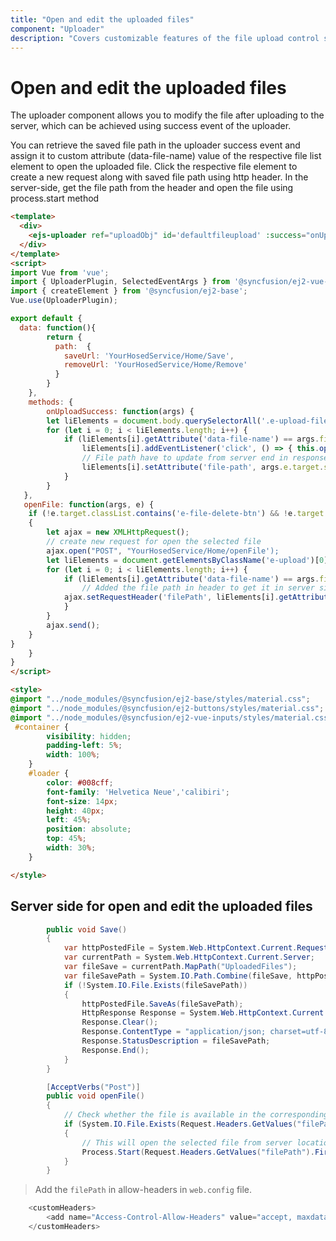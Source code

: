 ```yaml
---
title: "Open and edit the uploaded files"
component: "Uploader"
description: "Covers customizable features of the file upload control such as a preview image, invisible upload, progress bar, sort the file list and more."
---
```


# Open and edit the uploaded files

The uploader component allows you to modify the file after uploading to the server, which can be achieved using success event of the uploader.

You can retrieve the saved file path in the uploader success event and assign it to custom attribute (data-file-name) value of the respective file list element to open the uploaded file. Click the respective file element to create a new request along with saved file path using http header. In the server-side, get the file path from the header and open the file using process.start method

```html
<template>
  <div>
    <ejs-uploader ref="uploadObj" id='defaultfileupload' :success="onUploadSuccess" name="UploadFiles" :asyncSettings= "path"></ejs-uploader>
  </div>
</template>
<script>
import Vue from 'vue';
import { UploaderPlugin, SelectedEventArgs } from '@syncfusion/ej2-vue-inputs';
import { createElement } from '@syncfusion/ej2-base';
Vue.use(UploaderPlugin);

export default {
  data: function(){
        return {
          path:  {
            saveUrl: 'YourHosedService/Home/Save',
            removeUrl: 'YourHosedService/Home/Remove'
          }
        }
    },
    methods: {
        onUploadSuccess: function(args) {
        let liElements = document.body.querySelectorAll('.e-upload-file-list');
        for (let i = 0; i < liElements.length; i++) {
            if (liElements[i].getAttribute('data-file-name') == args.file.name) {
                liElements[i].addEventListener('click', () => { this.openFile(args, event); });
                // File path have to update from server end in response status description.
                liElements[i].setAttribute('file-path', args.e.target.statusText);
            }
        }
   },
   openFile: function(args, e) {
    if (!e.target.classList.contains('e-file-delete-btn') && !e.target.classList.contains('e-file-remove-btn'))
    {
        let ajax = new XMLHttpRequest();
        // create new request for open the selected file
        ajax.open("POST", "YourHosedService/Home/openFile');
        let liElements = document.getElementsByClassName('e-upload')[0].querySelectorAll('.e-upload-file-list');
        for (let i = 0; i < liElements.length; i++) {
            if (liElements[i].getAttribute('data-file-name') == args.file.name) {
                // Added the file path in header to get it in server side.
            ajax.setRequestHeader('filePath', liElements[i].getAttribute('file-path').toString());
            }
        }
        ajax.send();
    }
}
    }
}
</script>

<style>
@import "../node_modules/@syncfusion/ej2-base/styles/material.css";
@import "../node_modules/@syncfusion/ej2-buttons/styles/material.css";
@import "../node_modules/@syncfusion/ej2-vue-inputs/styles/material.css";
 #container {
        visibility: hidden;
        padding-left: 5%;
        width: 100%;
    }
    #loader {
        color: #008cff;
        font-family: 'Helvetica Neue','calibiri';
        font-size: 14px;
        height: 40px;
        left: 45%;
        position: absolute;
        top: 45%;
        width: 30%;
    }

</style>
```

## Server side for open and edit the uploaded files

```csharp
        public void Save()
        {
            var httpPostedFile = System.Web.HttpContext.Current.Request.Files["UploadFiles"];
            var currentPath = System.Web.HttpContext.Current.Server;
            var fileSave = currentPath.MapPath("UploadedFiles");
            var fileSavePath = System.IO.Path.Combine(fileSave, httpPostedFile.FileName);
            if (!System.IO.File.Exists(fileSavePath))
            {
                httpPostedFile.SaveAs(fileSavePath);
                HttpResponse Response = System.Web.HttpContext.Current.Response;
                Response.Clear();
                Response.ContentType = "application/json; charset=utf-8";
                Response.StatusDescription = fileSavePath;
                Response.End();
            }
        }

        [AcceptVerbs("Post")]
        public void openFile()
        {
            // Check whether the file is available in the corresponding location
            if (System.IO.File.Exists(Request.Headers.GetValues("filePath").First()))
            {
                // This will open the selected file from server location in desktop
                Process.Start(Request.Headers.GetValues("filePath").First());
            }
        }
```

> Add the `filePath` in allow-headers in `web.config` file.

```csharp
    <customHeaders>
        <add name="Access-Control-Allow-Headers" value="accept, maxdataserviceversion, origin, x-requested-with, dataserviceversion,content-type, chunk-index, Authorization, filePath" />
    </customHeaders>
```